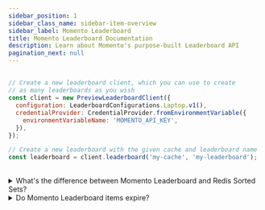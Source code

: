 ```yaml
---
sidebar_position: 1
sidebar_class_name: sidebar-item-overview
sidebar_label: Momento Leaderboard
title: Momento Leaderboard Documentation
description: Learn about Momento's purpose-built Leaderboard API
pagination_next: null
---
```


##









##

###











###

```javascript
// Create a new leaderboard client, which you can use to create
// as many leaderboards as you wish
const client = new PreviewLeaderboardClient({
  configuration: LeaderboardConfigurations.Laptop.v1(),
  credentialProvider: CredentialProvider.fromEnvironmentVariable({
    environmentVariableName: 'MOMENTO_API_KEY',
  }),
});

// Create a new leaderboard with the given cache and leaderboard name
const leaderboard = client.leaderboard('my-cache', 'my-leaderboard');
```

###





##

<details>
  <summary>What's the difference between Momento Leaderboard and Redis Sorted Sets?</summary>
  Momento Leaderboard has a much more efficient memory footprint, allowing us to scale to tens of millions of records, and the APIs were built with gaming use cases specifically in mind.
</details>

<details>
  <summary>Do Momento Leaderboard items expire?</summary>
  No, Momento Leaderboard items have no TTL.
</details>